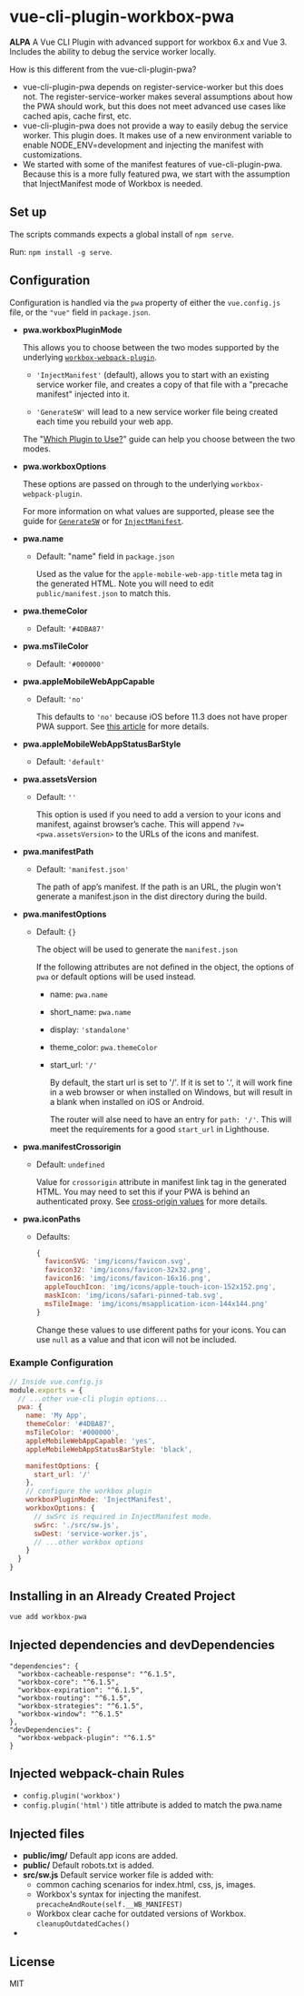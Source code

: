 # vue-cli-plugin-workbox-pwa
**ALPA**
A Vue CLI Plugin with advanced support for workbox 6.x and Vue 3. Includes the ability to debug the service worker locally.

How is this different from the vue-cli-plugin-pwa?
- vue-cli-plugin-pwa depends on register-service-worker but this does not. The register-service-worker makes several assumptions about how the PWA should work, but this does not meet advanced use cases like cached apis, cache first, etc.
- vue-cli-plugin-pwa does not provide a way to easily debug the service worker. This plugin does. It makes use of a new environment variable to enable NODE_ENV=development and injecting the manifest with customizations.
- We started with some of the manifest features of vue-cli-plugin-pwa. Because this is a more fully featured pwa, we start with the assumption that InjectManifest mode of Workbox is needed.

## Set up
The scripts commands expects a global install of `npm serve`.

Run: `npm install -g serve`.

## Configuration

Configuration is handled via the `pwa` property of either the `vue.config.js`
file, or the `"vue"` field in `package.json`.

- **pwa.workboxPluginMode**

  This allows you to choose between the two modes supported by the underlying
  [`workbox-webpack-plugin`](https://developers.google.com/web/tools/workbox/modules/workbox-webpack-plugin).

  - `'InjectManifest'` (default), allows you to start with an existing service worker file,
  and creates a copy of that file with a "precache manifest" injected into it.

  - `'GenerateSW'` will lead to a new service worker file being created
  each time you rebuild your web app.

  The "[Which Plugin to Use?](https://developers.google.com/web/tools/workbox/modules/workbox-webpack-plugin#which_plugin_to_use)"
  guide can help you choose between the two modes.

- **pwa.workboxOptions**

  These options are passed on through to the underlying `workbox-webpack-plugin`.

  For more information on what values are supported, please see the guide for
  [`GenerateSW`](https://developers.google.com/web/tools/workbox/modules/workbox-webpack-plugin#full_generatesw_config)
  or for [`InjectManifest`](https://developers.google.com/web/tools/workbox/modules/workbox-webpack-plugin#full_injectmanifest_config).

- **pwa.name**

  - Default: "name" field in `package.json`

    Used as the value for the `apple-mobile-web-app-title` meta tag in the generated HTML. Note you will need to edit `public/manifest.json` to match this.

- **pwa.themeColor**

  - Default: `'#4DBA87'`

- **pwa.msTileColor**

  - Default: `'#000000'`

- **pwa.appleMobileWebAppCapable**

  - Default: `'no'`

    This defaults to `'no'` because iOS before 11.3 does not have proper PWA support. See [this article](https://medium.com/@firt/dont-use-ios-web-app-meta-tag-irresponsibly-in-your-progressive-web-apps-85d70f4438cb) for more details.

- **pwa.appleMobileWebAppStatusBarStyle**

  - Default: `'default'`

- **pwa.assetsVersion**

  - Default: `''`

    This option is used if you need to add a version to your icons and manifest, against browser’s cache. This will append `?v=<pwa.assetsVersion>` to the URLs of the icons and manifest.

- **pwa.manifestPath**

  - Default: `'manifest.json'`

    The path of app’s manifest. If the path is an URL, the plugin won't generate a manifest.json in the dist directory during the build.

- **pwa.manifestOptions**

  - Default: `{}`

    The object will be used to generate the `manifest.json`

    If the following attributes are not defined in the object, the options of `pwa` or default options will be used instead.
      - name: `pwa.name`
      - short_name: `pwa.name`
      - display: `'standalone'`
      - theme_color: `pwa.themeColor`
      - start_url: `'/'`

        By default, the start url is set to '/'. If it is set to '.', it will work fine in a web browser or when installed on Windows, but will result in a blank when installed on iOS or Android.

        The router will alse need to have an entry for `path: '/'`. This will meet the requirements for a good `start_url` in Lighthouse.

- **pwa.manifestCrossorigin**

  - Default: `undefined`

    Value for `crossorigin` attribute in manifest link tag in the generated HTML. You may need to set this if your PWA is behind an authenticated proxy. See [cross-origin values](https://developer.mozilla.org/en-US/docs/Web/HTML/Element/link#attr-crossorigin) for more details.

- **pwa.iconPaths**

  - Defaults:

    ```js
    {
      faviconSVG: 'img/icons/favicon.svg',
      favicon32: 'img/icons/favicon-32x32.png',
      favicon16: 'img/icons/favicon-16x16.png',
      appleTouchIcon: 'img/icons/apple-touch-icon-152x152.png',
      maskIcon: 'img/icons/safari-pinned-tab.svg',
      msTileImage: 'img/icons/msapplication-icon-144x144.png'
    }
    ```

    Change these values to use different paths for your icons. You can use `null` as a value and that icon will not be included.

### Example Configuration

```js
// Inside vue.config.js
module.exports = {
  // ...other vue-cli plugin options...
  pwa: {
    name: 'My App',
    themeColor: '#4DBA87',
    msTileColor: '#000000',
    appleMobileWebAppCapable: 'yes',
    appleMobileWebAppStatusBarStyle: 'black',

    manifestOptions: {
      start_url: '/'
    },
    // configure the workbox plugin
    workboxPluginMode: 'InjectManifest',
    workboxOptions: {
      // swSrc is required in InjectManifest mode.
      swSrc: './src/sw.js',
      swDest: 'service-worker.js',
      // ...other workbox options
    }
  }
}
```

## Installing in an Already Created Project

``` sh
vue add workbox-pwa
```

## Injected dependencies and devDependencies

```
"dependencies": {
  "workbox-cacheable-response": "^6.1.5",
  "workbox-core": "^6.1.5",
  "workbox-expiration": "^6.1.5",
  "workbox-routing": "^6.1.5",
  "workbox-strategies": "^6.1.5",
  "workbox-window": "^6.1.5"
},
"devDependencies": {
  "workbox-webpack-plugin": "^6.1.5"
}
```

## Injected webpack-chain Rules

- `config.plugin('workbox')`
- `config.plugin('html')` title attribute is added to match the pwa.name

## Injected files

- **public/img/**
    Default app icons are added.
- **public/**
    Default robots.txt is added.
- **src/sw.js**
    Default service worker file is added with:
    - common caching scenarios for index.html, css, js, images.
    - Workbox's syntax for injecting the manifest. `precacheAndRoute(self.__WB_MANIFEST)`
    - Workbox clear cache for outdated versions of Workbox. `cleanupOutdatedCaches()`
-



## License
MIT
